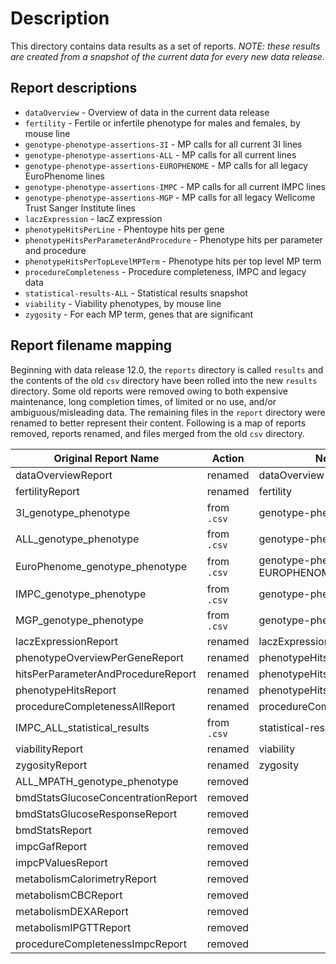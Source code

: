 # Description
This directory contains data results as a set of reports. _NOTE:
these results are created from a snapshot of the current
data for every new data release._

## Report descriptions
- `dataOverview` - Overview of data in the current data release
- `fertility` - Fertile or infertile phenotype for males and females,
      by mouse line
- `genotype-phenotype-assertions-3I`   - MP calls for all current 3I lines
- `genotype-phenotype-assertions-ALL`  - MP calls for all current lines
- `genotype-phenotype-assertions-EUROPHENOME` - MP calls for all legacy
     EuroPhenome lines
- `genotype-phenotype-assertions-IMPC` - MP calls for all current IMPC lines
- `genotype-phenotype-assertions-MGP`  - MP calls for all legacy
     Wellcome Trust Sanger Institute lines
- `laczExpression` - lacZ expression
- `phenotypeHitsPerLine` - Phentoype hits per gene
- `phenotypeHitsPerParameterAndProcedure` - Phenotype hits per parameter
     and procedure
- `phenotypeHitsPerTopLevelMPTerm` - Phenotype hits per top level MP term
- `procedureCompleteness` - Procedure completeness, IMPC and legacy data
- `statistical-results-ALL`  - Statistical results snapshot
- `viability` - Viability phenotypes, by mouse line
- `zygosity` - For each MP term, genes that are significant

## Report filename mapping
Beginning with data release 12.0, the `reports` directory is
called `results` and the contents of the old `csv` directory
have been rolled into the new `results` directory. Some old reports
were removed owing to both expensive maintenance, long completion
times, of limited or no use, and/or ambiguous/misleading data. The
remaining files in the `report` directory were renamed to better
represent their content. Following is a map of reports removed, reports
renamed, and files merged from the old `csv` directory.

| Original Report Name               | Action     | New Report Name                       | 
| --------------------               | ------     | ---------------                       |
| dataOverviewReport                 | renamed    | dataOverview                          |
| fertilityReport                    | renamed    | fertility                             |
| 3I_genotype_phenotype              | from `.csv`| genotype-phenotype-assertions-3I      |
| ALL_genotype_phenotype             | from `.csv`| genotype-phenotype-assertions-ALL     |
| EuroPhenome_genotype_phenotype     | from `.csv`| genotype-phenotype-assertions-EUROPHENOME |
| IMPC_genotype_phenotype            | from `.csv`| genotype-phenotype-assertions-IMPC    |
| MGP_genotype_phenotype             | from `.csv`| genotype-phenotype-assertions-MGP     |
| laczExpressionReport               | renamed    | laczExpression                        |
| phenotypeOverviewPerGeneReport     | renamed    | phenotypeHitsPerLine                  |
| hitsPerParameterAndProcedureReport | renamed    | phenotypeHitsPerParameterAndProcedure |
| phenotypeHitsReport                | renamed    | phenotypeHitsPerTopLevelMPTerm        |
| procedureCompletenessAllReport     | renamed    | procedureCompleteness                 |
| IMPC_ALL_statistical_results       | from `.csv`| statistical-results-ALL               |
| viabilityReport                    | renamed    | viability                             |
| zygosityReport                     | renamed    | zygosity                              |
| ALL_MPATH_genotype_phenotype       | removed    |                                       |
| bmdStatsGlucoseConcentrationReport | removed    |                                       |
| bmdStatsGlucoseResponseReport      | removed    |                                       |
| bmdStatsReport                     | removed    |                                       |
| impcGafReport                      | removed    |                                       |
| impcPValuesReport                  | removed    |                                       |
| metabolismCalorimetryReport        | removed    |                                       |
| metabolismCBCReport                | removed    |                                       |
| metabolismDEXAReport               | removed    |                                       |
| metabolismIPGTTReport              | removed    |                                       |
| procedureCompletenessImpcReport    | removed    |                                       |
